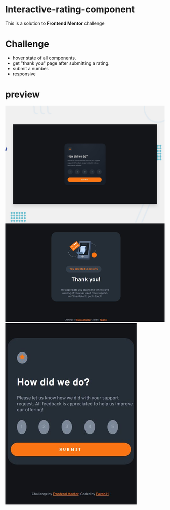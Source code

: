 # Interactive-rating-component
This is a solution to **Frontend Mentor** challenge 

# Challenge 
- hover state of all components.
- get "thank you" page after submitting a rating.
- submit a number.
- responsive 

# preview 
![desktop-preview](images/desktop-preview.jpg)
![thank-you](images/thank-you-page.JPG)
![mobile-view](images/mobile-view.JPG)

